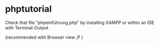 # phptutorial

Check that file "phpeinführung.php" by installing XAMPP
or
within an IDE with Terminal-Output

(recommended with Browser view ;P )

